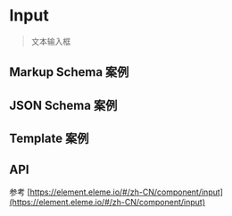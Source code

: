 # Input

> 文本输入框

## Markup Schema 案例

<dumi-previewer demoPath="guide/input/markup-schema" />

## JSON Schema 案例

<dumi-previewer demoPath="guide/input/json-schema" />

## Template 案例 

<dumi-previewer demoPath="guide/input/template" />

## API

参考 [https://element.eleme.io/#/zh-CN/component/input](https://element.eleme.io/#/zh-CN/component/input)
